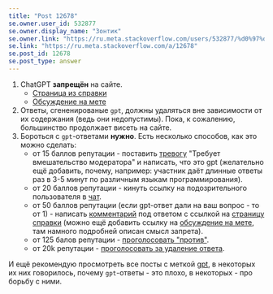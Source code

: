 ```yaml
---
title: "Post 12678"
se.owner.user_id: 532877
se.owner.display_name: "Зонтик"
se.owner.link: "https://ru.meta.stackoverflow.com/users/532877/%d0%97%d0%be%d0%bd%d1%82%d0%b8%d0%ba"
se.link: "https://ru.meta.stackoverflow.com/a/12678"
se.post_id: 12678
se.post_type: answer
---
```

<ol>
<li>СhatGPT <strong>запрещён</strong> на сайте.
<ul>
<li><a href="https://ru.stackoverflow.com/help/gpt-policy">Страница из справки</a></li>
<li><a href="https://ru.meta.stackoverflow.com/questions/12247/">Обсуждение на мете</a></li>
</ul>
</li>
<li>Ответы, сгененированые <code>gpt</code>, должны удаляться вне зависимости от их содержания (ведь они недопустимы). Пока, к сожалению, большинство продолжает висеть на сайте.</li>
<li>Бороться с <code>gpt</code>-ответами <strong>нужно</strong>. Есть несколько способов, как это можно сделать:
<ul>
<li>от 15 баллов репутации - поставить <a href="https://ru.stackoverflow.com/help/privileges/flag-posts">тревогу</a> &quot;Требует вмешательство модератора&quot; и написать, что это gpt (желательно ещё добавить, почему, например: участник даёт длинные ответы раз в 3-5 минут по различным языкам программирования).</li>
<li>от 20 баллов репутации - кинуть ссылку на подозрительного пользователя в <a href="https://chat.stackexchange.com/rooms/22462/stack-overflow--">чат</a>.</li>
<li>от 50 баллов репутации (если gpt-ответ дали на ваш вопрос - то от 1) - написать <a href="https://ru.stackoverflow.com/help/privileges/comment">комментарий</a> под ответом с сcылкой на <a href="https://ru.stackoverflow.com/help/gpt-policy">страницу справки</a> (можно ещё добавить ссылку на <a href="https://ru.meta.stackoverflow.com/questions/12247/">обсуждение на мете</a>, там намного подробней описан смысл запрета).</li>
<li>от 125 балов репутации - <a href="https://ru.stackoverflow.com/help/privileges/vote-down">проголосовать &quot;против&quot;</a>.</li>
<li>от 20k репутации - <a href="https://ru.stackoverflow.com/help/privileges/trusted-user">проголосовать за удаление ответа</a>.</li>
</ul>
</li>
</ol>
<p>И ещё рекомендую просмотреть все посты с меткой <a href="/questions/tagged/gpt" class="post-tag" title="показать вопросы с меткой [gpt]" aria-label="показать вопросы с меткой [gpt]" rel="tag" aria-labelledby="tag-gpt-tooltip-container">gpt</a>, в некоторых их них говорилось, почему <code>gpt</code>-ответы - это плохо, в некоторых - про борьбу с ними.</p>
